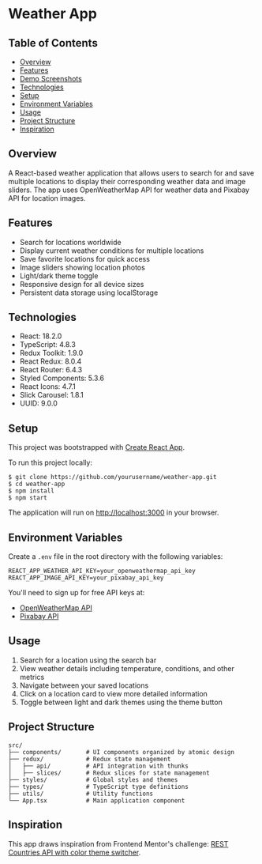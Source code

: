 # Weather App

## Table of Contents

- [Overview](#overview)
- [Features](#features)
- [Demo Screenshots](#demo-screenshots)
- [Technologies](#technologies)
- [Setup](#setup)
- [Environment Variables](#environment-variables)
- [Usage](#usage)
- [Project Structure](#project-structure)
- [Inspiration](#inspiration)

## Overview

A React-based weather application that allows users to search for and save multiple locations to display their corresponding weather data and image sliders. The app uses OpenWeatherMap API for weather data and Pixabay API for location images.

## Features

- Search for locations worldwide
- Display current weather conditions for multiple locations
- Save favorite locations for quick access
- Image sliders showing location photos
- Light/dark theme toggle
- Responsive design for all device sizes
- Persistent data storage using localStorage

## Technologies

- React: 18.2.0
- TypeScript: 4.8.3
- Redux Toolkit: 1.9.0
- React Redux: 8.0.4
- React Router: 6.4.3
- Styled Components: 5.3.6
- React Icons: 4.7.1
- Slick Carousel: 1.8.1
- UUID: 9.0.0

## Setup

This project was bootstrapped with [Create React App](https://github.com/facebook/create-react-app).

To run this project locally:

```
$ git clone https://github.com/yourusername/weather-app.git
$ cd weather-app
$ npm install
$ npm start
```

The application will run on [http://localhost:3000](http://localhost:3000) in your browser.

## Environment Variables

Create a `.env` file in the root directory with the following variables:

```
REACT_APP_WEATHER_API_KEY=your_openweathermap_api_key
REACT_APP_IMAGE_API_KEY=your_pixabay_api_key
```

You'll need to sign up for free API keys at:

- [OpenWeatherMap API](https://openweathermap.org/api)
- [Pixabay API](https://pixabay.com/api/docs/)

## Usage

1. Search for a location using the search bar
2. View weather details including temperature, conditions, and other metrics
3. Navigate between your saved locations
4. Click on a location card to view more detailed information
5. Toggle between light and dark themes using the theme button

## Project Structure

```
src/
├── components/       # UI components organized by atomic design
├── redux/            # Redux state management
│   ├── api/          # API integration with thunks
│   ├── slices/       # Redux slices for state management
├── styles/           # Global styles and themes
├── types/            # TypeScript type definitions
├── utils/            # Utility functions
└── App.tsx           # Main application component
```

## Inspiration

This app draws inspiration from Frontend Mentor's challenge:
[REST Countries API with color theme switcher](https://www.frontendmentor.io/challenges/rest-countries-api-with-color-theme-switcher-5cacc469fec04111f7b848ca).

